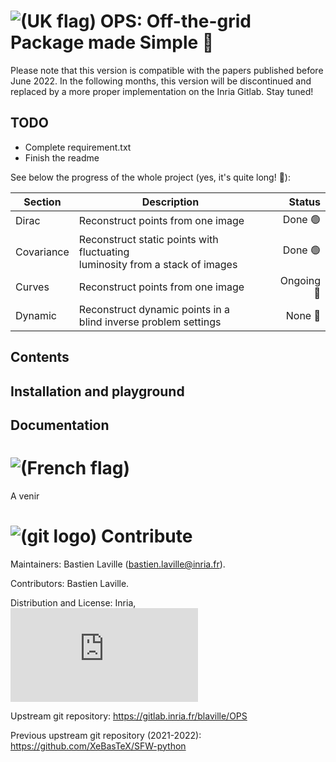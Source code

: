 # ![(UK flag)](https://upload.wikimedia.org/wikipedia/en/thumb/a/ae/Flag_of_the_United_Kingdom.svg/50px-Flag_of_the_United_Kingdom.svg.png) OPS: Off-the-grid Package made Simple 🎻

Please note that this version is compatible with the papers published before June 2022. In the following months, this version will be discontinued and replaced by a more proper implementation on the Inria Gitlab. Stay tuned!


## TODO
* Complete requirement.txt
* Finish the readme

See below the progress of the whole project (yes, it's quite long! 🐢):


| Section    | Description                                                                      |    Status |
|------------|----------------------------------------------------------------------------------|----------:|
| Dirac      | Reconstruct points from one image                                                |    Done 🟢 |
| Covariance | Reconstruct static points with fluctuating <br>luminosity from a stack of images |    Done 🟢 |
| Curves     | Reconstruct points from one image                                                | Ongoing 🚧 |
| Dynamic    | Reconstruct dynamic points in a <br>blind  inverse problem settings              |    None 🔴 |


## Contents


## Installation and playground


## Documentation



# ![(French flag)](https://upload.wikimedia.org/wikipedia/en/thumb/c/c3/Flag_of_France.svg/50px-Flag_of_France.svg.png)

A venir

# ![(git logo)](https://yousername.gitlab.io/img/logo_git_50x50.png) Contribute

Maintainers: Bastien Laville (bastien.laville@inria.fr).

Contributors: Bastien Laville.

Distribution and License: Inria, ![CeCILL](http://www.cecill.info/licences/Licence_CeCILL_V2.1-en.html) 

Upstream git repository: https://gitlab.inria.fr/blaville/OPS

Previous upstream git repository (2021-2022): https://github.com/XeBasTeX/SFW-python
